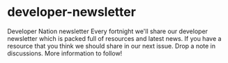 # developer-newsletter
Developer Nation newsletter 
Every fortnight we'll share our developer newsletter which is packed full of resources and latest news. If you have a resource that you think we should share in our next issue. Drop a note in discussions.
More information to follow!
